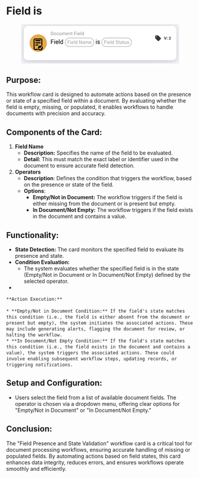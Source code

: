 # Field is

<figure><img src="../../../../.gitbook/assets/image (7).png" alt="" width="563"><figcaption></figcaption></figure>

## **Purpose:**

This workflow card is designed to automate actions based on the presence or state of a specified field within a document. By evaluating whether the field is empty, missing, or populated, it enables workflows to handle documents with precision and accuracy.

## **Components of the Card:**

1. **Field Name**
   * **Description:** Specifies the name of the field to be evaluated.
   * **Detail:** This must match the exact label or identifier used in the document to ensure accurate field detection.
2. **Operators**
   * **Description**: Defines the condition that triggers the workflow, based on the presence or state of the field.
   * **Options**:
     * **Empty/Not in Document:** The workflow triggers if the field is either missing from the document or is present but empty.
     * **In Document/Not Empty:** The workflow triggers if the field exists in the document and contains a value.

## **Functionality:**

* **State Detection:** The card monitors the specified field to evaluate its presence and state.
* **Condition Evaluation:**
  * The system evaluates whether the specified field is in the state (Empty/Not in Document or In Document/Not Empty) defined by the selected operator.
*

    **Action Execution:**

    * **Empty/Not in Document Condition:** If the field's state matches this condition (i.e., the field is either absent from the document or present but empty), the system initiates the associated actions. These may include generating alerts, flagging the document for review, or halting the workflow.
    * **In Document/Not Empty Condition:** If the field's state matches this condition (i.e., the field exists in the document and contains a value), the system triggers the associated actions. These could involve enabling subsequent workflow steps, updating records, or triggering notifications.

## **Setup and Configuration:**&#x20;

* Users select the field from a list of available document fields. The operator is chosen via a dropdown menu, offering clear options for "Empty/Not in Document" or "In Document/Not Empty."

## **Conclusion:**

The "Field Presence and State Validation" workflow card is a critical tool for document processing workflows, ensuring accurate handling of missing or populated fields. By automating actions based on field states, this card enhances data integrity, reduces errors, and ensures workflows operate smoothly and efficiently.
